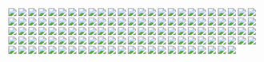 <img src=2-chainz-genius.avif>
<img src=alm-genius.avif>
<img src=an1.avif>
<img src=an10.avif>
<img src=an2.avif>
<img src=an3.avif>
<img src=an5.avif>
<img src=an6.avif>
<img src=an7.avif>
<img src=an8.avif>
<img src=an9.avif>
<img src=angry-squidward.avif>
<img src=asian-conf.avif>
<img src=bad-taste.avif>
<img src=based-knuckles.avif>
<img src=bear-it.avif>
<img src=beerbelly.avif>
<img src=ben.avif>
<img src=biden-thanos.avif>
<img src=bking.avif>
<img src=blaziken-stand-up.avif>
<img src=bug.avif>
<img src=calc.avif>
<img src=cheek-full-of-air.avif>
<img src=choc-gorilla.avif>
<img src=chocolate-rain.avif>
<img src=chris-rock-quote.avif>
<img src=clash.avif>
<img src=clim1.avif>
<img src=cr7-end-racism.avif>
<img src=crow-dipping-nuggets.avif>
<img src=demon-time.avif>
<img src=deoxys.avif>
<img src=diglett-theory.avif>
<img src=diglett.avif>
<img src=doomer-gamer.avif>
<img src=dragon-type.avif>
<img src=drake.avif>
<img src=early-bird.avif>
<img src=facial-recognition-ghost.avif>
<img src=failed-weight-loss.avif>
<img src=fake-spanish.avif>
<img src=fb-oven.avif>
<img src=fees.avif>
<img src=find-groudon.avif>
<img src=first-step.avif>
<img src=fish-n-chips.avif>
<img src=follow-the-blocks.avif>
<img src=fut-wife.avif>
<img src=gas-station-weed.avif>
<img src=godzilla.avif>
<img src=gtav.avif>
<img src=haircut.avif>
<img src=hairless-chimp.avif>
<img src=heracross.avif>
<img src=how-to-trick-an-idiot.avif>
<img src=im.avif>
<img src=incase-of-fire-squirtle.avif>
<img src=integrated-graphics.avif>
<img src=iv.avif>
<img src=java-cup.avif>
<img src=kfc.avif>
<img src=lawyer.avif>
<img src=leg-bird.avif>
<img src=let-that-sink-in.avif>
<img src=madagascar.avif>
<img src=meowth-caffeine.avif>
<img src=minecraft.avif>
<img src=miner.avif>
<img src=mohawk-911.avif>
<img src=monke-beach.avif>
<img src=moo.avif>
<img src=nk-rocket-league.avif>
<img src=nood.avif>
<img src=nuggie-tendie.avif>
<img src=nyc.avif>
<img src=obama.avif>
<img src=onepiece-queen.avif>
<img src=peppazard.avif>
<img src=pepsi.avif>
<img src=perfect-pillow.avif>
<img src=poke-burn.avif>
<img src=poke-burn2.avif>
<img src=poke-dialogue.avif>
<img src=poke-dialogue2.avif>
<img src=poke-doggo.avif>
<img src=poke-team.avif>
<img src=poke-will-smith.avif>
<img src=poketwin.avif>
<img src=pope-hat.avif>
<img src=prayer.avif>
<img src=preg-gates.avif>
<img src=pstar.avif>
<img src=regibaby.avif>
<img src=registeel.avif>
<img src=rizz.avif>
<img src=sman-conspiracy.avif>
<img src=snorlax1.avif>
<img src=snorlax2.avif>
<img src=squirrel.avif>
<img src=stan-lee.avif>
<img src=starbuck.avif>
<img src=sunsing.avif>
<img src=sus-cop.avif>
<img src=tee.avif>
<img src=the-nerve.avif>
<img src=time-to-reflect.avif>
<img src=tips.avif>
<img src=toilet-humor.avif>
<img src=tt1.avif>
<img src=us-doctor.avif>
<img src=usa-vs-europe-quit-booze.avif>
<img src=water-into-weed-man.avif>
<img src=weeb.avif>
<img src=whos-the-father.avif>
<img src=why-archery-was-invented.avif>
<img src=windows-flash.avif>
<img src=wiz.avif>
<img src=wolfophobia.avif>
<img src=wooper.avif>
<img src=x-burn.avif>
<img src=ygh.avif>
<img src=yugi.avif>
